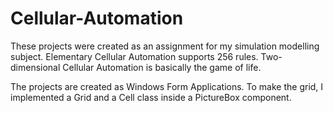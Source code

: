 # Cellular-Automation
These projects were created as an assignment for my simulation modelling subject.
Elementary Cellular Automation supports 256 rules.
Two-dimensional Cellular Automation is basically the game of life.

The projects are created as Windows Form Applications. 
To make the grid, I implemented a Grid and a Cell class inside a PictureBox component.
